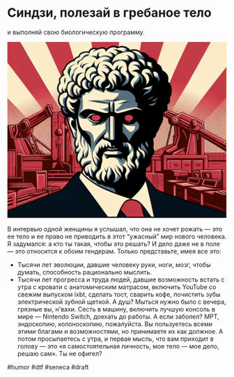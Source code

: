 # Синдзи, полезай в гребаное тело
и выполняй свою биологическую программу.

![alt text](<Синдзи, полезай в гребаное тело/image.png>)

В интервью одной женщины я услышал, что она не хочет рожать — это ее тело и ее право не приводить в этот “ужасный” мир нового человека. Я задумался: а кто ты такая, чтобы это решать? И дело даже не в поле — это относится к обоим гендерам. Только представьте, имея все это:
- Тысячи лет эволюции, давшие человеку руки, ноги, мозг, чтобы думать, способность рационально мыслить.
- Тысячи лет прогресса и труда людей, давшие возможность встать с утра с кровати с анатомическим матрасом, включить YouTube со свежим выпуском ixbt, сделать тост, сварить кофе, почистить зубы электрической зубной щеткой. А душ? Мыться нужно было с вечера, грязные вы, н'вахи. Сесть в машину, включить лучшую консоль в мире — Nintendo Switch, доехать до работы. А если заболел? МРТ, эндоскопию, колоноскопию, пожалуйста.
Вы пользуетесь всеми этими благами и возможностями, но принимаете их как должное. А потом просыпаетесь с утра, и первая мысль, что вам приходит в голову — это «я самостоятельная личность, мое тело — мое дело, решаю сам». Ты не офигел?


#humor #dtf #seneca
#draft